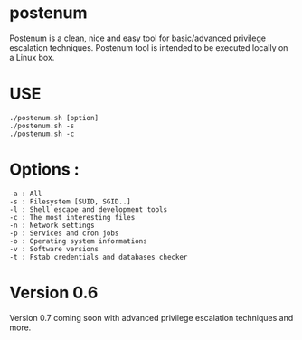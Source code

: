 # postenum
Postenum is a clean, nice and easy tool for basic/advanced privilege escalation techniques. Postenum tool is intended to be executed locally on a Linux box.

# USE
    ./postenum.sh [option]
    ./postenum.sh -s
    ./postenum.sh -c
        
# Options :
    -a : All
    -s : Filesystem [SUID, SGID..]
    -l : Shell escape and development tools
    -c : The most interesting files
    -n : Network settings
    -p : Services and cron jobs
    -o : Operating system informations
    -v : Software versions
    -t : Fstab credentials and databases checker

# Version 0.6
Version 0.7 coming soon with advanced privilege escalation techniques and more. 
